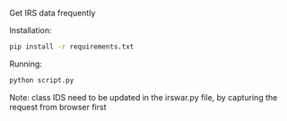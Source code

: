 Get IRS data frequently

Installation: 
```bash
pip install -r requirements.txt
```

Running: 
```python
python script.py
```

Note: class IDS need to be updated in the irswar.py file, by capturing the request from browser first
